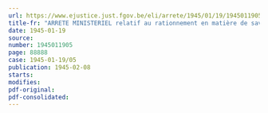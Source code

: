 ```yaml
---
url: https://www.ejustice.just.fgov.be/eli/arrete/1945/01/19/1945011905/justel
title-fr: "ARRETE MINISTERIEL relatif au rationnement en matière de savon"
date: 1945-01-19
source:
number: 1945011905
page: 88888
case: 1945-01-19/05
publication: 1945-02-08
starts:
modifies:
pdf-original:
pdf-consolidated:
---
```



